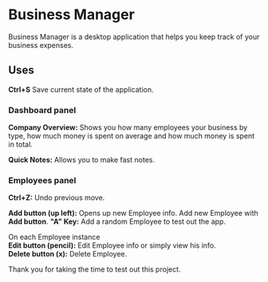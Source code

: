 # Business Manager 

Business Manager is a desktop application that helps you keep track of your business expenses.

## Uses

**Ctrl+S** Save current state of the application.


### Dashboard panel

**Company Overview:** Shows you how many employees your business by type, how much money is spent on average and how much money is spent in total.

**Quick Notes:** Allows you to make fast notes.


### Employees panel

**Ctrl+Z:** Undo previous move.

**Add button (up left):** Opens up new Employee info. Add new Employee with **Add button**.
**"A" Key:** Add a random Employee to test out the app.

On each Employee instance<br/>
**Edit button (pencil):** Edit Employee info or simply view his info.<br/>
**Delete button (x):** Delete Employee.<br/>


Thank you for taking the time to test out this project.

